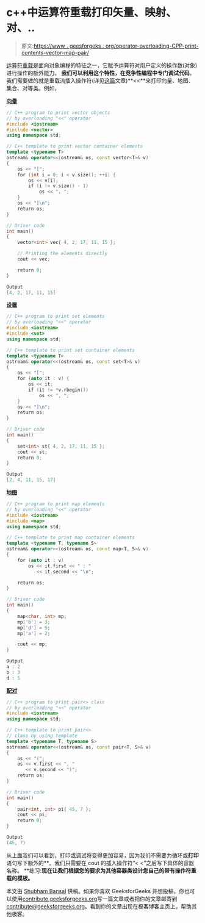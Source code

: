 # c++中运算符重载打印矢量、映射、对、..

> 原文:[https://www . geesforgeks . org/operator-overloading-CPP-print-contents-vector-map-pair/](https://www.geeksforgeeks.org/operator-overloading-cpp-print-contents-vector-map-pair/)

[运算符重载](https://www.geeksforgeeks.org/operator-overloading-c/)是面向对象编程的特征之一，它赋予运算符对用户定义的操作数(对象)进行操作的额外能力。
**我们可以利用这个特性，在竞争性编程中专门调试代码**。我们需要做的就是重载流插入操作符(详见[这篇](https://www.geeksforgeeks.org/operator-overloading-c/)文章)**<<**来打印向量、地图、集合、对等类。例如，

**[向量](https://www.geeksforgeeks.org/vector-in-cpp-stl/)**

```cpp
// C++ program to print vector objects
// by overloading "<<" operator
#include <iostream>
#include <vector>
using namespace std;

// C++ template to print vector container elements
template <typename T>
ostream& operator<<(ostream& os, const vector<T>& v)
{
    os << "[";
    for (int i = 0; i < v.size(); ++i) {
        os << v[i];
        if (i != v.size() - 1)
            os << ", ";
    }
    os << "]\n";
    return os;
}

// Driver code
int main()
{
    vector<int> vec{ 4, 2, 17, 11, 15 };

    // Printing the elements directly
    cout << vec;

    return 0;
}
```

```cpp
Output
[4, 2, 17, 11, 15]

```

**[设置](https://www.geeksforgeeks.org/set-in-cpp-stl/)**

```cpp
// C++ program to print set elements
// by overloading "<<" operator
#include <iostream>
#include <set>
using namespace std;

// C++ template to print set container elements
template <typename T>
ostream& operator<<(ostream& os, const set<T>& v)
{
    os << "[";
    for (auto it : v) {
        os << it;
        if (it != *v.rbegin())
            os << ", ";
    }
    os << "]\n";
    return os;
}

// Driver code
int main()
{
    set<int> st{ 4, 2, 17, 11, 15 };
    cout << st;
    return 0;
}
```

```cpp
Output
[2, 4, 11, 15, 17]

```

**[地图](https://www.geeksforgeeks.org/map-associative-containers-the-c-standard-template-library-stl/)**

```cpp
// C++ program to print map elements
// by overloading "<<" operator
#include <iostream>
#include <map>
using namespace std;

// C++ template to print map container elements
template <typename T, typename S>
ostream& operator<<(ostream& os, const map<T, S>& v)
{
    for (auto it : v) 
        os << it.first << " : " 
           << it.second << "\n";

    return os;
}

// Driver code
int main()
{
    map<char, int> mp;
    mp['b'] = 3;
    mp['d'] = 5;
    mp['a'] = 2;

    cout << mp;
}
```

```cpp
Output
a : 2
b : 3
d : 5

```

**[配对](https://www.geeksforgeeks.org/pair-in-cpp-stl/)**

```cpp
// C++ program to print pair<> class
// by overloading "<<" operator
#include <iostream>
using namespace std;

// C++ template to print pair<>
// class by using template
template <typename T, typename S>
ostream& operator<<(ostream& os, const pair<T, S>& v)
{
    os << "(";
    os << v.first << ", " 
       << v.second << ")";
    return os;
}

// Driver code
int main()
{
    pair<int, int> pi{ 45, 7 };
    cout << pi;
    return 0;
}
```

```cpp
Output
(45, 7)

```

从上面我们可以看到，打印或调试将变得更加容易，因为我们不需要为循环或**打印**语句写下额外的**。我们只需要在 cout 的插入操作符“< <”之后写下具体的容器名称。
**练习:**现在让我们根据您的要求为其他容器类设计您自己的带有操作符重载的模板。**

本文由 [Shubham Bansal](https://www.quora.com/profile/Shubham-Bansal-209) 供稿。如果你喜欢 GeeksforGeeks 并想投稿，你也可以使用[contribute.geeksforgeeks.org](http://www.contribute.geeksforgeeks.org)写一篇文章或者把你的文章邮寄到 contribute@geeksforgeeks.org。看到你的文章出现在极客博客主页上，帮助其他极客。